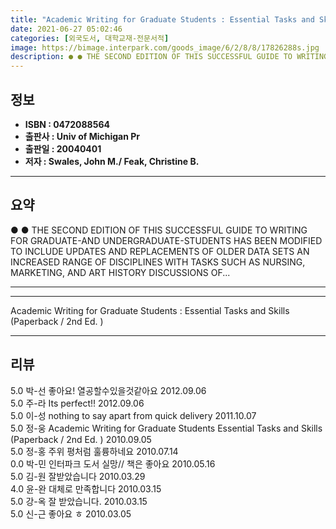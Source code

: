 ```yaml
---
title: "Academic Writing for Graduate Students : Essential Tasks and Skills (Paperback / 2nd Ed. )"
date: 2021-06-27 05:02:46
categories: [외국도서, 대학교재-전문서적]
image: https://bimage.interpark.com/goods_image/6/2/8/8/17826288s.jpg
description: ● ● THE SECOND EDITION OF THIS SUCCESSFUL GUIDE TO WRITING FOR GRADUATE-AND UNDERGRADUATE-STUDENTS HAS BEEN MODIFIED TO INCLUDE UPDATES AND REPLACEMENTS OF OL
---
```


## **정보**

- **ISBN : 0472088564**
- **출판사 : Univ of Michigan Pr**
- **출판일 : 20040401**
- **저자 : Swales, John M./ Feak, Christine B.**

------



## **요약**

●  ●  THE SECOND EDITION OF THIS SUCCESSFUL GUIDE TO WRITING FOR GRADUATE-AND UNDERGRADUATE-STUDENTS HAS BEEN MODIFIED TO INCLUDE UPDATES AND REPLACEMENTS OF OLDER DATA SETS AN INCREASED RANGE OF DISCIPLINES WITH TASKS SUCH AS NURSING, MARKETING, AND ART HISTORY DISCUSSIONS OF... 

------



------


Academic Writing for Graduate Students : Essential Tasks and Skills (Paperback / 2nd Ed. ) 

------


## **리뷰** 

5.0 박-선 좋아요! 열공할수있을것같아요 2012.09.06 <br/>5.0 주-라 Its perfect!! 2012.09.06 <br/>5.0 이-성 nothing to say apart from quick delivery 2011.10.07 <br/>5.0 정-웅 Academic Writing for Graduate Students  Essential Tasks and Skills (Paperback / 2nd Ed. ) 2010.09.05 <br/>5.0 정-홍 주위 평처럼 훌륭하네요 2010.07.14 <br/>0.0 박-민 인터파크 도서 실망// 책은 좋아요 2010.05.16 <br/>5.0 김-원 잘받았습니다 2010.03.29 <br/>4.0 윤-완 대체로 만족합니다 2010.03.15 <br/>5.0 강-옥 잘 받았습니다. 2010.03.15 <br/>5.0 신-근 좋아요 ㅎ 2010.03.05 <br/>